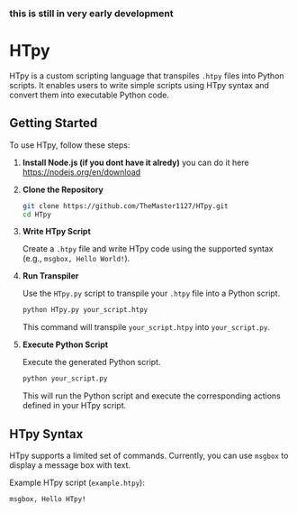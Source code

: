 ### this is still in very early development

# HTpy

HTpy is a custom scripting language that transpiles `.htpy` files into Python scripts. It enables users to write simple scripts using HTpy syntax and convert them into executable Python code.

## Getting Started

To use HTpy, follow these steps:

1. **Install Node.js (if you dont have it alredy)**
you can do it here https://nodejs.org/en/download

2. **Clone the Repository**

   ```bash
   git clone https://github.com/TheMaster1127/HTpy.git
   cd HTpy
   ```

3. **Write HTpy Script**

   Create a `.htpy` file and write HTpy code using the supported syntax (e.g., `msgbox, Hello World!`).

4. **Run Transpiler**

   Use the `HTpy.py` script to transpile your `.htpy` file into a Python script.

   ```bash
   python HTpy.py your_script.htpy
   ```

   This command will transpile `your_script.htpy` into `your_script.py`.

5. **Execute Python Script**

   Execute the generated Python script.

   ```bash
   python your_script.py
   ```

   This will run the Python script and execute the corresponding actions defined in your HTpy script.

## HTpy Syntax

HTpy supports a limited set of commands. Currently, you can use `msgbox` to display a message box with text.

Example HTpy script (`example.htpy`):

```plaintext
msgbox, Hello HTpy!
```

